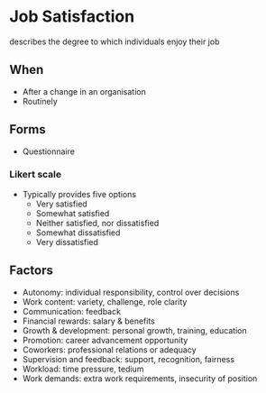 # Job Satisfaction

describes the degree to which individuals enjoy their job

## When

- After a change in an organisation
- Routinely

## Forms

- Questionnaire

### Likert scale

- Typically provides five options
  - Very satisfied
  - Somewhat satisfied
  - Neither satisfied, nor dissatisfied
  - Somewhat dissatisfied
  - Very dissatisfied

## Factors

- Autonomy: individual responsibility, control over decisions
- Work content: variety, challenge, role clarity
- Communication: feedback
- Financial rewards: salary & benefits
- Growth & development: personal growth, training, education
- Promotion: career advancement opportunity
- Coworkers: professional relations or adequacy
- Supervision and feedback: support, recognition, fairness
- Workload: time pressure, tedium
- Work demands: extra work requirements, insecurity of position
